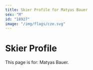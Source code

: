 ```yaml
---
title: Skier Profile for Matyas Bauer
sex: "M"
id: "18927"
image: "/img/flags/cze.svg" 
---
```


# Skier Profile

This page is for: Matyas Bauer.
    